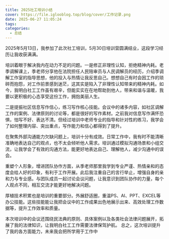 ```yaml
---
title: 2025社工培训小结
cover: https://file.iglooblog.top/blog/cover/工作记录.png
date: 2025-06-27 11:05:24
tags:
categories:
  - 总结
---
```


2025年5月13日，我参加了此次社工培训，5月30日培训营圆满结业，这段学习经历让我收获满满。

培训着眼于解决我内在动力不足的问题。一是修正非理性认知，拒绝精神内耗。老季调解课上，季老师分享他在法院担任人民陪审员与人民调解员的经历，介绍季调解工作室的指导思想，他的投入与热情让我反思自己。想想自己有时会因工作的琐碎而抱怨，对工作前景感到迷茫，这其实是陷入了非理性认知带来的精神内耗。如今，我明白社工工作虽有艰辛，但能实实在在地帮助到他人，带来和谐与温暖，我要以更积极的心态享受这份工作，拥抱美丽人生。

二是提振社区信息写作信心，练习写作核心技能。会议中的诸多内容，如社区调解工作的案例、法律原则的讨论等，都是很好的写作素材。之前我对信息写作满怀恐惧，怕写不好、表达不清。但经过培训中老师专业的指导和针对性的练习，我学会了如何整理内容、突出重点，写作能力和信心都得到了提升。

在聚焦外部沟通能力欠缺问题上，培训十分有成效。日常工作中，我有时不能清晰准确地表达自己的观点，也不太会倾听他人需求。培训通过模拟沟通场景和小组交流，让我学会了有效的沟通方法，能更好地表达自己、理解他人，减少沟通中的误会。

重塑个人形象，增进团队协作方面，从季老师那里我学到专业严谨、热情亲和的态度会给人好的印象，有利于工作开展。此后我注重自己的言行举止，增强自身的亲和力与专业感。与团队成员一起讨论会议问题，让我意识到团队协作的力量，每个人观点不同，相互交流才能更好地解决问题。

厚植技术积累也是培训的重要部分。外展舒适圈，重温PS、AI、PPT、EXCEL等办公技能。这些技能能让我把会议中的工作成果出色地展示出来、高效处理工作数据等，提升工作效率和质量。

本次培训中的会议还围绕民法典的原则、具体案例以及各类社会法律问题展开，拓展了我的法律知识，让我明白社工工作需要法律保驾护航。 总之，这次培训提升了我的各方面能力，未来我会把所学用于工作中
